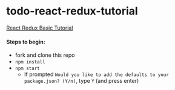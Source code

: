 # todo-react-redux-tutorial

[React Redux Basic Tutorial](https://react-redux.js.org/introduction/basic-tutorial)

#### Steps to begin:
- fork and clone this repo
- `npm install`
- `npm start`
  - If prompted `Would you like to add the defaults to your package.json? (Y/n)`, type `Y` (and press enter)
